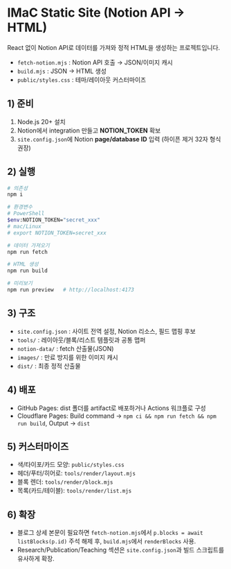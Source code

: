 # IMaC Static Site (Notion API → HTML)

React 없이 Notion API로 데이터를 가져와 정적 HTML을 생성하는 프로젝트입니다.
- `fetch-notion.mjs` : Notion API 호출 → JSON/이미지 캐시
- `build.mjs` : JSON → HTML 생성
- `public/styles.css` : 테마/레이아웃 커스터마이즈

## 1) 준비
1. Node.js 20+ 설치
2. Notion에서 integration 만들고 **NOTION_TOKEN** 확보
3. `site.config.json`에 Notion **page/database ID** 입력 (하이픈 제거 32자 형식 권장)

## 2) 실행
```bash
# 의존성
npm i

# 환경변수
# PowerShell
$env:NOTION_TOKEN="secret_xxx"
# mac/Linux
# export NOTION_TOKEN=secret_xxx

# 데이터 가져오기
npm run fetch

# HTML 생성
npm run build

# 미리보기
npm run preview   # http://localhost:4173
```

## 3) 구조
- `site.config.json` : 사이트 전역 설정, Notion 리소스, 필드 맵핑 후보
- `tools/` : 레이아웃/블록/리스트 템플릿과 공통 맵퍼
- `notion-data/` : fetch 산출물(JSON)
- `images/` : 만료 방지를 위한 이미지 캐시
- `dist/` : 최종 정적 산출물

## 4) 배포
- GitHub Pages: dist 폴더를 artifact로 배포하거나 Actions 워크플로 구성
- Cloudflare Pages: Build command → `npm ci && npm run fetch && npm run build`, Output → `dist`

## 5) 커스터마이즈
- 색/타이포/카드 모양: `public/styles.css`
- 헤더/푸터/히어로: `tools/render/layout.mjs`
- 블록 렌더: `tools/render/block.mjs`
- 목록(카드/테이블): `tools/render/list.mjs`

## 6) 확장
- 블로그 상세 본문이 필요하면 `fetch-notion.mjs`에서 `p.blocks = await listBlocks(p.id)` 주석 해제 후, `build.mjs`에서 `renderBlocks` 사용.
- Research/Publication/Teaching 섹션은 `site.config.json`과 빌드 스크립트를 유사하게 확장.
